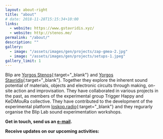 ```yaml
---
layout: about-right
title: "about"
# date: 2018-11-28T15:15:34+10:00
links: 
  - website: https://www.gstavridis.xyz/
  - website: http://stenos.me/
permalink: "/about/"
description: ""
gallery:
  - image: "/assets/images/gen/projects/zap-gmea-2.jpg"
  - image: "/assets/images/gen/projects/setups-1.jpeg"
gallery_limit: 1
---
```


Blip are [Yorgos Stenos](https://stenos.me/?i=1){:target="_blank"} and [Yorgos Stavridis](https://www.gstavridis.xyz/){:target="_blank"}. Together they explore the inherent sound potential of materials, objects and electronic circuits through making, on-site action and improvisation. Τhey have collaborated in various projects in the past, as members of the experimental group Trigger Happy and KeDiMouRa collective. They have contributed to the development of the experimental platform [loskop.radio](https://loskop.radio/shows/){:target="_blank"} and they regurarly organise the Blip Lab sound experimentation workshops.

**Get in touch, send us an [e-mail](mailto:blipduo@gmail.com).**

**Receive updates on our upcoming activities:**

